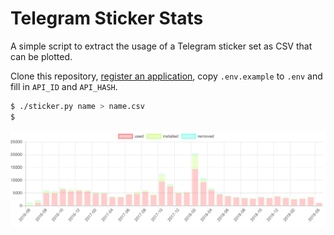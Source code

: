 # Telegram Sticker Stats

A simple script to extract the usage of a Telegram sticker set as CSV that can be plotted.

Clone this repository, [register an application](https://telethon.readthedocs.io/en/latest/basic/signing-in.html#signing-in), copy `.env.example` to `.env` and fill in `API_ID` and `API_HASH`.

```bash
$ ./sticker.py name > name.csv
$
```

![plot](plot.png)
